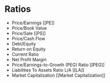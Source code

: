 # Ratios

* Price/Earnings [[PE]]
* Price/Book Value
* Price/Sale [[PS]]
* Price/Cash Flow
* Debt/Equity
* Return on Equity
* Current Ratio
* Net Profit Margin
* Price/Earnings-to-Growth (PEG) Ratio [[PEG]]
* Liabilities To Assets Ratio L/A  [[LA]]
* Market Capitalization [[Market Capitalization]]